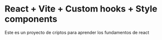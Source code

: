 # React + Vite + Custom hooks + Style components

Este es un proyecto de criptos para aprender los fundamentos de react
